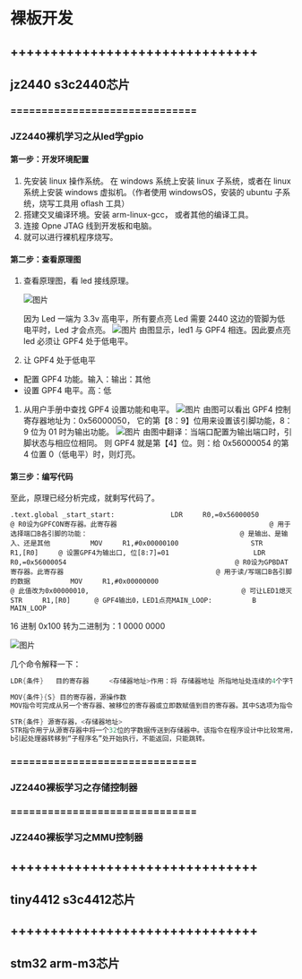 # 裸板开发

## +++++++++++++++++++++++++++++++

## jz2440 s3c2440芯片

### ==============================

### JZ2440裸机学习之从led学gpio

#### 第一步：开发环境配置

1. 先安装 linux 操作系统。  在 windows 系统上安装 linux 子系统，或者在 linux 系统上安装 windows 虚拟机。（作者使用 windowsOS，安装的 ubuntu 子系统，烧写工具用 oflash 工具）
2. 搭建交叉编译环境。安装 arm-linux-gcc， 或者其他的编译工具。
3. 连接 Opne JTAG 线到开发板和电脑。
4. 就可以进行裸机程序烧写。

#### 第二步：查看原理图

1. 查看原理图，看 led 接线原理。

   ![图片](https://mmbiz.qpic.cn/mmbiz_png/YtvyZgw2k7iavj3QedyZmrdiaUyBNIiaib3II9dicjgfUukTYORyoIIo1iaF3C8cIQQtujVhCLTxGtboPkGgowoKKbVw/640?wx_fmt=png&tp=webp&wxfrom=5&wx_lazy=1&wx_co=1)

   因为 Led 一端为 3.3v 高电平，所有要点亮 Led 需要 2440 这边的管脚为低电平时，Led 才会点亮。  ![图片](https://mmbiz.qpic.cn/mmbiz_png/YtvyZgw2k7iavj3QedyZmrdiaUyBNIiaib3IEhDSWHI1xEucX1zns4oOQXCrmE8KZQBXQs1crPClatlzPLpe8uwzWw/640?wx_fmt=png&tp=webp&wxfrom=5&wx_lazy=1&wx_co=1)  由图显示，led1 与 GPF4 相连。因此要点亮 led 必须让 GPF4 处于低电平。

2. 让 GPF4 处于低电平

- 配置 GPF4 功能。输入：输出：其他
- 设置 GPF4 电平。高：低

1. 从用户手册中查找 GPF4 设置功能和电平。  ![图片](https://mmbiz.qpic.cn/mmbiz_png/YtvyZgw2k7iavj3QedyZmrdiaUyBNIiaib3IiaR3Gpbiaia23BYGB6kZCJE1R7lZvMUoNky8Sccy6bkxwqYn3r03942Qw/640?wx_fmt=png&tp=webp&wxfrom=5&wx_lazy=1&wx_co=1)  由图可以看出 GPF4 控制寄存器地址为：0x56000050， 它的第【8：9】位用来设置该引脚功能，8：9 位为 01 时为输出功能。  ![图片](https://mmbiz.qpic.cn/mmbiz_png/YtvyZgw2k7iavj3QedyZmrdiaUyBNIiaib3IYWOFaOia77eH5R10qvyCSUsYwNjZTIm2FeCJNFmDxWiatZclZzf2gBPw/640?wx_fmt=png&tp=webp&wxfrom=5&wx_lazy=1&wx_co=1)  由图中翻译：当端口配置为输出端口时，引脚状态与相应位相同。  则 GPF4 就是第【4】位。则：给 0x56000054 的第 4 位置 0（低电平）时，则灯亮。

#### 第三步：编写代码

至此，原理已经分析完成，就剩写代码了。

```
.text.global _start_start:              LDR     R0,=0x56000050                                           @ R0设为GPFCON寄存器。此寄存器                                      @ 用于选择端口B各引脚的功能：                                      @ 是输出、是输入、还是其他          MOV     R1,#0x00000100                  STR     R1,[R0]     @ 设置GPF4为输出口, 位[8:7]=01                     LDR     R0,=0x56000054                                          @ R0设为GPBDAT寄存器。此寄存器                                      @ 用于读/写端口B各引脚的数据          MOV     R1,#0x00000000                                           @ 此值改为0x00000010,                                      @ 可让LED1熄灭          STR     R1,[R0]      @ GPF4输出0，LED1点亮MAIN_LOOP:          B       MAIN_LOOP
```





16 进制 0x100 转为二进制为：1 0000 0000

  ![图片](https://mmbiz.qpic.cn/mmbiz_png/YtvyZgw2k7iavj3QedyZmrdiaUyBNIiaib3Ixc8ufSzQ3qGpLe7Q79W3t1MRT9amUtB9dL28vQuN3icdSOcrbXrCdgQ/640?wx_fmt=png&tp=webp&wxfrom=5&wx_lazy=1&wx_co=1)







几个命令解释一下：

```c
LDR{条件}   目的寄存器     <存储器地址>作用：将 存储器地址 所指地址处连续的4个字节（1个字）的数据传送到目的寄存器中。

MOV{条件}{S} 目的寄存器，源操作数
MOV指令可完成从另一个寄存器、被移位的寄存器或立即数赋值到目的寄存器。其中S选项为指令的操作结果是否操作CPSR中的条件标志位，当没有S选项时指令不更新CPSR中的条件标志位结果。

STR{条件} 源寄存器，<存储器地址>
STR指令用亍从源寄存器中将一个32位的字数据传送到存储器中。该指令在程序设计中比较常用，丏寻址方式灵活多样，使用方式可参考指令LDR。
b引起处理器转移到“子程序名”处开始执行，不能返回，只能跳转。
```



### ==============================

### JZ2440裸板学习之存储控制器





### ==============================

### JZ2440裸板学习之MMU控制器





## +++++++++++++++++++++++++++++++

## tiny4412 s3c4412芯片







## +++++++++++++++++++++++++++++++

## stm32  arm-m3芯片
































